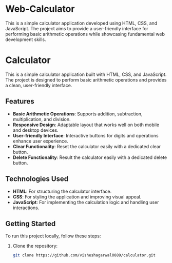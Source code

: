 # Web-Calculator
This is a simple calculator application developed using HTML, CSS, and JavaScript. The project aims to provide a user-friendly interface for performing basic arithmetic operations while showcasing fundamental web development skills.
# Calculator

This is a simple calculator application built with HTML, CSS, and JavaScript. The project is designed to perform basic arithmetic operations and provides a clean, user-friendly interface.

## Features

- **Basic Arithmetic Operations**: Supports addition, subtraction, multiplication, and division.
- **Responsive Design**: Adaptable layout that works well on both mobile and desktop devices.
- **User-friendly Interface**: Interactive buttons for digits and operations enhance user experience.
- **Clear Functionality**: Reset the calculator easily with a dedicated clear button.
- **Delete Functionality**: Result the calculator easily with a dedicated delete button.

## Technologies Used

- **HTML**: For structuring the calculator interface.
- **CSS**: For styling the application and improving visual appeal.
- **JavaScript**: For implementing the calculation logic and handling user interactions.

## Getting Started

To run this project locally, follow these steps:

1. Clone the repository:
   ```bash
   git clone https://github.com/visheshagarwal0089/calculator.git
